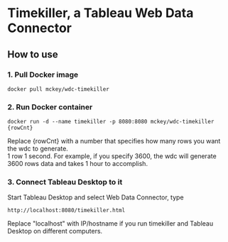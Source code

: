 # Timekiller, a Tableau Web Data Connector
## How to use

### 1. Pull Docker image
```
docker pull mckey/wdc-timekiller
```

### 2. Run Docker container
```
docker run -d --name timekiller -p 8080:8080 mckey/wdc-timekiller {rowCnt}
```

Replace {rowCnt} with a number that specifies how many rows you want the wdc to generate.  
1 row 1 second. For example, if you specify 3600, the wdc will generate 3600 rows data and takes 1 hour to accomplish.

### 3. Connect Tableau Desktop to it
Start Tableau Desktop and select Web Data Connector, type
```
http://localhost:8080/timekiller.html
```
Replace "localhost" with IP/hostname if you run timekiller and Tableau Desktop on different computers.
